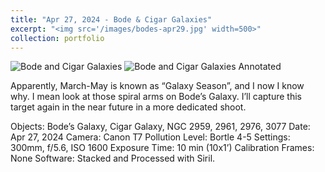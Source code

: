 ```yaml
---
title: "Apr 27, 2024 - Bode & Cigar Galaxies"
excerpt: "<img src='/images/bodes-apr29.jpg' width=500>"
collection: portfolio
---
```




![Bode and Cigar Galaxies](/images/bodes-apr29.jpg)
![Bode and Cigar Galaxies Annotated](/images/bodes-apr29.JPG)


Apparently, March-May is known as “Galaxy Season”, and I now I know why. I mean look at those spiral arms on Bode’s Galaxy. I’ll capture this target again in the near future in a more dedicated shoot.

Objects: Bode’s Galaxy, Cigar Galaxy, NGC 2959, 2961, 2976, 3077
Date: Apr 27, 2024
Camera: Canon T7
Pollution Level: Bortle 4-5
Settings: 300mm, f/5.6, ISO 1600
Exposure Time: 10 min (10x1’)
Calibration Frames: None
Software: Stacked and Processed with Siril.
